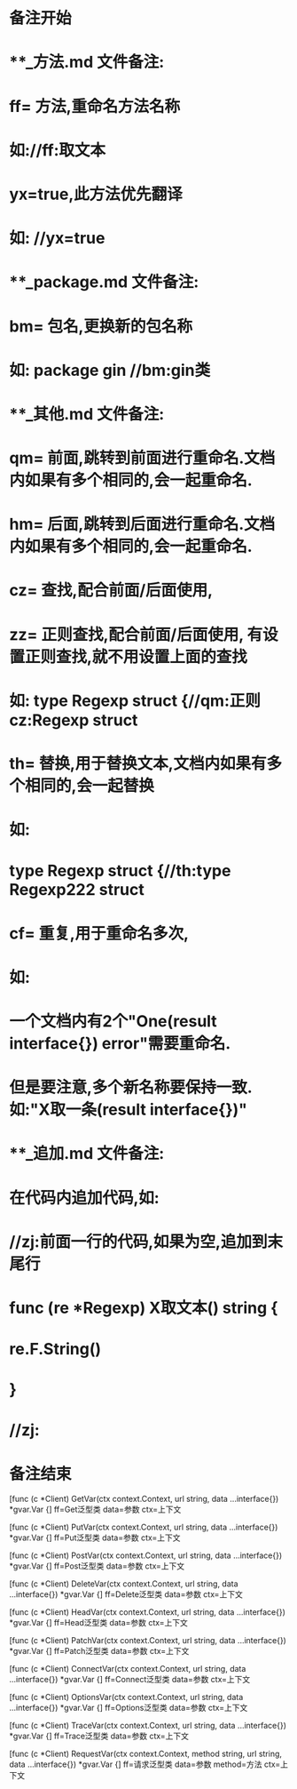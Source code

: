 # 备注开始
# **_方法.md 文件备注:
# ff= 方法,重命名方法名称
# 如://ff:取文本
#
# yx=true,此方法优先翻译
# 如: //yx=true

# **_package.md 文件备注:
# bm= 包名,更换新的包名称 
# 如: package gin //bm:gin类

# **_其他.md 文件备注:
# qm= 前面,跳转到前面进行重命名.文档内如果有多个相同的,会一起重命名.
# hm= 后面,跳转到后面进行重命名.文档内如果有多个相同的,会一起重命名.
# cz= 查找,配合前面/后面使用,
# zz= 正则查找,配合前面/后面使用, 有设置正则查找,就不用设置上面的查找
# 如: type Regexp struct {//qm:正则 cz:Regexp struct
#
# th= 替换,用于替换文本,文档内如果有多个相同的,会一起替换
# 如:
# type Regexp struct {//th:type Regexp222 struct
#
# cf= 重复,用于重命名多次,
# 如: 
# 一个文档内有2个"One(result interface{}) error"需要重命名.
# 但是要注意,多个新名称要保持一致. 如:"X取一条(result interface{})"

# **_追加.md 文件备注:
# 在代码内追加代码,如:
# //zj:前面一行的代码,如果为空,追加到末尾行
# func (re *Regexp) X取文本() string { 
# re.F.String()
# }
# //zj:
# 备注结束

[func (c *Client) GetVar(ctx context.Context, url string, data ...interface{}) *gvar.Var {]
ff=Get泛型类
data=参数
ctx=上下文

[func (c *Client) PutVar(ctx context.Context, url string, data ...interface{}) *gvar.Var {]
ff=Put泛型类
data=参数
ctx=上下文

[func (c *Client) PostVar(ctx context.Context, url string, data ...interface{}) *gvar.Var {]
ff=Post泛型类
data=参数
ctx=上下文

[func (c *Client) DeleteVar(ctx context.Context, url string, data ...interface{}) *gvar.Var {]
ff=Delete泛型类
data=参数
ctx=上下文

[func (c *Client) HeadVar(ctx context.Context, url string, data ...interface{}) *gvar.Var {]
ff=Head泛型类
data=参数
ctx=上下文

[func (c *Client) PatchVar(ctx context.Context, url string, data ...interface{}) *gvar.Var {]
ff=Patch泛型类
data=参数
ctx=上下文

[func (c *Client) ConnectVar(ctx context.Context, url string, data ...interface{}) *gvar.Var {]
ff=Connect泛型类
data=参数
ctx=上下文

[func (c *Client) OptionsVar(ctx context.Context, url string, data ...interface{}) *gvar.Var {]
ff=Options泛型类
data=参数
ctx=上下文

[func (c *Client) TraceVar(ctx context.Context, url string, data ...interface{}) *gvar.Var {]
ff=Trace泛型类
data=参数
ctx=上下文

[func (c *Client) RequestVar(ctx context.Context, method string, url string, data ...interface{}) *gvar.Var {]
ff=请求泛型类
data=参数
method=方法
ctx=上下文
